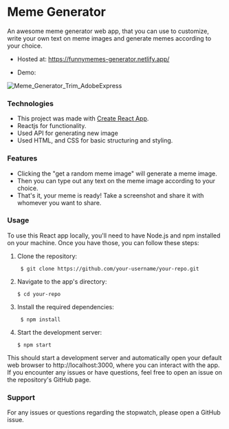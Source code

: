 # Meme Generator
An awesome meme generator web app, that you can use to customize, write your own text on meme images and generate memes according to your choice.

- Hosted at: https://funnymemes-generator.netlify.app/

- Demo:

![Meme_Generator_Trim_AdobeExpress](https://user-images.githubusercontent.com/82697602/218549934-82204aac-0612-409c-8397-331034cd7bbe.gif)


### Technologies
- This project was made with [Create React App](https://github.com/facebook/create-react-app).
- Reactjs for functionality.</li>
- Used API for generating new image</li>
- Used HTML, and CSS for basic structuring and styling.</li>


### Features
- Clicking the "get a random meme image" will generate a meme image. 
- Then you can type out any text on the meme image according to your choice. 
- That's it, your meme is ready! Take a screenshot and share it with whomever you want to share.

### Usage 
To use this React app locally, you'll need to have Node.js and npm installed on your machine. Once you have those, you can follow these steps:
1. Clone the repository:

   ``` $ git clone https://github.com/your-username/your-repo.git```
 
2. Navigate to the app's directory:

   ``` $ cd your-repo ```
 
3. Install the required dependencies:

   ``` $ npm install```
 
4. Start the development server:

   ``` $ npm start ```
 
This should start a development server and automatically open your default web browser to http://localhost:3000, where you can interact with the app.
If you encounter any issues or have questions, feel free to open an issue on the repository's GitHub page.

### Support

For any issues or questions regarding the stopwatch, please open a GitHub issue.
